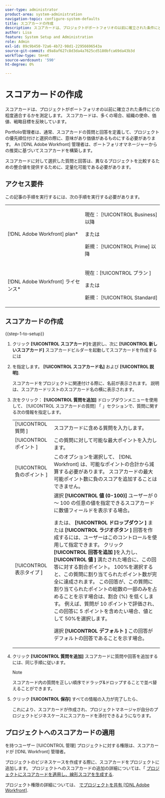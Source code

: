 ```yaml
---
user-type: administrator
product-area: system-administration
navigation-topic: configure-system-defaults
title: スコアカードの作成
description: スコアカードは、プロジェクトがポートフォリオの以前に確立された条件にどの程度適合するかを測定します。 スコアカード管理者は、多くの場合、組織の使命、価値、および戦略目標を反映します。Portfolio管理者は、通常、スコアカードの質問と回答を定義し、プロジェクトの優先順位付けと選択の際に役立ち、価値があることを確認します。 An [!DNL Adobe Workfront] 管理者は、ポートフォリオマネージャーからの推奨に基づいてスコアカードを構築します。
author: Lisa
feature: System Setup and Administration
role: Admin
exl-id: 89c9b450-72a6-4b72-98d1-22956696543a
source-git-commit: d9a8af627c8d3da4a7625cd5180bfca69da43b3d
workflow-type: tm+mt
source-wordcount: '590'
ht-degree: 0%

---
```


# スコアカードの作成

<!--Audited: 01/2024-->

<!--DON'T DELETE, DRAFT OR HIDE THIS ARTICLE. IT IS LINKED TO THE PRODUCT, THROUGH THE CONTEXT SENSITIVE HELP LINKS.-->

スコアカードは、プロジェクトがポートフォリオの以前に確立された条件にどの程度適合するかを測定します。 スコアカードは、多くの場合、組織の使命、価値、戦略目標を反映しています。

Portfolio管理者は、通常、スコアカードの質問と回答を定義して、プロジェクトの優先順位付けと選択の際に、意味があり価値があるものにする必要があります。 An [!DNL Adobe Workfront] 管理者は、ポートフォリオマネージャーからの推奨に基づいてスコアカードを構築します。

スコアカードに対して選択した質問と回答は、異なるプロジェクトを比較するための整合値を提供するために、定量化可能である必要があります。

## アクセス要件

この記事の手順を実行するには、次の手順を実行する必要があります。

<table style="table-layout:auto"> 
 <col> 
 <col> 
 <tbody> 
  <tr> 
   <td role="rowheader">[!DNL Adobe Workfront] plan*</td> 
   <td> <p>現在： [!UICONTROL Business] 以降</p> 
   または
   <p>新規： [!UICONTROL Prime] 以降</p>
   </td> 
  </tr> 
  <tr> 
   <td role="rowheader">[!DNL Adobe Workfront] ライセンス*</td> 
   <td><p>現在：[!UICONTROL プラン ]</p>
   または
   <p>新規： [!UICONTROL Standard]</p>
   </td> 
  </tr> 
 </tbody> 
</table>

## スコアカードの作成

{{step-1-to-setup}}

1. クリック **[!UICONTROL スコアカード]**&#x200B;を選択し、次に **[!UICONTROL 新しいスコアカード]** スコアカードビルダーを起動してスコアカードを作成するには

1. を指定します。 **[!UICONTROL スコアカード名]** および **[!UICONTROL 説明]**.

   スコアカードをプロジェクトに関連付ける際に、名前が表示されます。 説明は、スコアカードリストのスコアカード名の横に表示されます。

1. 次をクリック： **[!UICONTROL 質問を追加]** ドロップダウンメニューを使用して、 [!UICONTROL スコアカードの質問] 「 」セクションで、質問に関する次の情報を指定します。

   <table style="table-layout:auto"> 
    <col> 
    <col> 
    <tbody> 
     <tr> 
      <td role="rowheader">[!UICONTROL 質問 ]</td> 
      <td>スコアカードに含める質問を入力します。</td> 
     </tr> 
     <tr> 
      <td role="rowheader">[!UICONTROL ポイント ]</td> 
      <td>この質問に対して可能な最大ポイントを入力します。</td> 
     </tr> 
     <tr> 
      <td role="rowheader">[!UICONTROL 負のポイント ]</td> 
      <td>このオプションを選択して、 [!DNL Workfront] は、可能なポイントの合計から減算する必要があります。 スコアカードの最大可能ポイント数に負のスコアを追加することはできません。</td> 
     </tr> 
     <tr> 
      <td role="rowheader">[!UICONTROL 表示タイプ ]</td> 
      <td>選択 <strong>[!UICONTROL 値 (0-100)]</strong> ユーザーが 0 ～ 100 の任意の値を指定できるスコアカードに数値フィールドを表示する場合。<p>または、 <strong>[!UICONTROL ドロップダウン ]</strong> または <strong>[!UICONTROL ラジオボタン ]</strong> 回答を作成するには、ユーザーはこのコントロールを使用して指定できます。 クリック <strong>[!UICONTROL 回答を追加 ]</strong>を入力し、 <strong>[!UICONTROL 値 ]</strong> 満たされた場合に、この回答に対する割合ポイント。 100%を選択すると、この質問に割り当てられたポイント数が完全に達成されます。 この回答が、この質問に割り当てられたポイントの総数の一部のみを占めることを示す場合は、割合 (%) を低くします。 例えば、質問が 10 ポイントで評価され、この回答に 5 ポイントを含めたい場合、値として 50%を選択します。</p>
      <p>選択 <strong>[!UICONTROL デフォルト ]</strong> この回答がデフォルトの回答であることを示す場合。</strong></p>
     </tr> 
    </tbody> 
   </table>

1. クリック **[!UICONTROL 質問を追加]** スコアカードに質問や回答を追加するには、同じ手順に従います。

   >[!NOTE]
   >
   >スコアカード内の質問を正しい順序でドラッグ&amp;ドロップすることで並べ替えることができます。

1. クリック **[!UICONTROL 保存]** すべての情報の入力が完了したら、

   これにより、スコアカードが作成され、プロジェクトマネージャが自分のプロジェクトビジネスケースにスコアカードを添付できるようになります。

## プロジェクトへのスコアカードの適用

を持つユーザー [!UICONTROL 管理] プロジェクトに対する権限は、スコアカードが [!DNL Workfront] 管理者。

プロジェクトのビジネスケースを作成する際に、スコアカードをプロジェクトに追加します。 プロジェクトへのスコアカードの追加の詳細については、「 [プロジェクトにスコアカードを適用し、線形スコアを生成する](../../../manage-work/projects/define-a-business-case/apply-scorecard-to-project-to-generate-alignment-score.md).

プロジェクト権限の詳細については、 [でプロジェクトを共有 [!DNL Adobe Workfront]](../../../workfront-basics/grant-and-request-access-to-objects/share-a-project.md).
